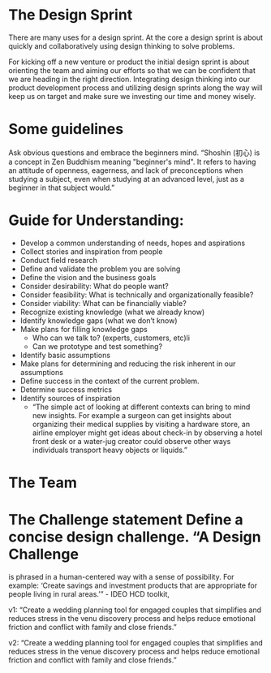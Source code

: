 # The Design Sprint 
There are many uses for a design sprint. At the core a
design sprint is about quickly and collaboratively using design thinking to
solve problems.

For kicking off a new venture or product the initial design sprint is about
orienting the team and aiming our efforts so that we can be confident that we
are heading in the right direction. Integrating design thinking into our product
development process and utilizing design sprints along the way will keep us on
target and make sure we investing our time and money wisely.

# Some guidelines 
Ask obvious questions and embrace the beginners mind. “Shoshin
(初心) is a concept in Zen Buddhism meaning "beginner's mind". It refers to
having an attitude of openness, eagerness, and lack of preconceptions when
studying a subject, even when studying at an advanced level, just as a beginner
in that subject would.”
 
# Guide for Understanding: 
* Develop a common understanding of needs, hopes and aspirations 
* Collect stories and inspiration from people 
* Conduct field research
* Define and validate the problem you are solving 
* Define the vision and the business goals 
* Consider desirability: What do people want?  
* Consider feasibility: What is technically and organizationally feasible?  
* Consider viability: What can be financially viable?
* Recognize existing knowledge (what we already know) 
* Identify knowledge gaps (what we don’t know)
* Make plans for filling knowledge gaps 
  * Who can we talk to? (experts, customers, etc)li
  * Can we prototype and test something?  
* Identify basic assumptions
* Make plans for determining and reducing the risk inherent in our assumptions 
* Define success in the context of the current problem.
* Determine success metrics 
* Identify sources of inspiration 
  * “The simple act of looking at different contexts can bring to
  mind new insights. For example a surgeon can get insights about organizing their
  medical supplies by visiting a hardware store, an airline employer might get
  ideas about check-in by observing a hotel front desk or a water-jug creator
  could observe other ways individuals transport heavy objects or liquids.”

# The Team

# The Challenge statement Define a concise design challenge. “A Design Challenge
is phrased in a human-centered way with a sense of possibility. For example:
‘Create savings and investment products that are appropriate for people living
in rural areas.’” - IDEO HCD toolkit, 

v1: “Create a wedding planning tool for engaged couples that simplifies and
reduces stress in the venu discovery process and helps reduce emotional friction
and conflict with family and close friends.” 

v2: “Create a wedding planning tool for engaged couples that simplifies and
reduces stress in the venue discovery process and helps reduce emotional
friction and conflict with family and close friends.” 

